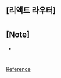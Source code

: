 ## [리액트 라우터]

###

#

## [Note]

-

#

[Reference](https://www.hanbit.co.kr/store/books/look.php?p_code=B7468885216)

